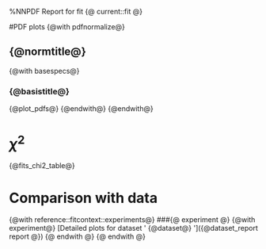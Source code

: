 %NNPDF Report for fit {@ current::fit @}

#PDF plots
{@with pdfnormalize@}
## {@normtitle@}
{@with basespecs@}
### {@basistitle@}
{@plot_pdfs@}
{@endwith@}
{@endwith@}

# $\chi^2$
{@fits_chi2_table@}

# Comparison with data
{@with reference::fitcontext::experiments@}
###{@ experiment @}
{@with experiment@}
[Detailed plots for dataset ' {@dataset@} ']({@dataset_report report @})
{@ endwith @}
{@ endwith @}